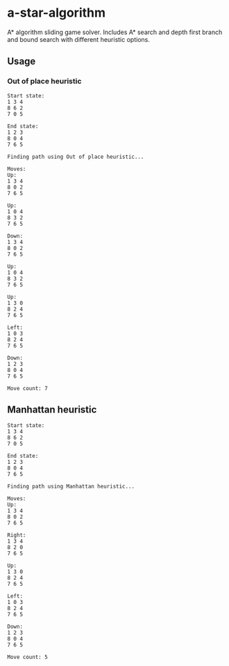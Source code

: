 # a-star-algorithm
A* algorithm sliding game solver. Includes A* search and depth first branch and bound search with different heuristic options.
## Usage
### Out of place heuristic
```
Start state:
1 3 4
8 6 2
7 0 5

End state:
1 2 3
8 0 4
7 6 5

Finding path using Out of place heuristic...

Moves:
Up:
1 3 4
8 0 2
7 6 5

Up:
1 0 4
8 3 2
7 6 5

Down:
1 3 4
8 0 2
7 6 5

Up:
1 0 4
8 3 2
7 6 5

Up:
1 3 0
8 2 4
7 6 5

Left:
1 0 3
8 2 4
7 6 5

Down:
1 2 3
8 0 4
7 6 5

Move count: 7
```
## Manhattan heuristic
```
Start state:
1 3 4
8 6 2
7 0 5

End state:
1 2 3
8 0 4
7 6 5

Finding path using Manhattan heuristic...

Moves:
Up:
1 3 4
8 0 2
7 6 5

Right:
1 3 4
8 2 0
7 6 5

Up:
1 3 0
8 2 4
7 6 5

Left:
1 0 3
8 2 4
7 6 5

Down:
1 2 3
8 0 4
7 6 5

Move count: 5
```
